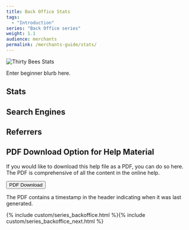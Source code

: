 ```yaml
---
title: Back Office Stats
tags:
  - "Introduction"
series: "Back Office series"
weight: 1.1
audience: merchants
permalink: /merchants-guide/stats/
---
```


![Thirty Bees Stats]({{baseurl}}/thirtybees/images/merchants-guide/stats.jpg  "Thirty Bees Stats")

Enter beginner blurb here.

## Stats

## Search Engines

## Referrers

## PDF Download Option for Help Material

If you would like to download this help file as a PDF, you can do so here. The PDF is comprehensive of all the content in the online help.   

<a target="_blank" class="noCrossRef" href="{{base}}/thirtybees/pdf/thirtybees_merchant_guide.pdf"><button type="button" class="btn btn-default" aria-label="Left Align"><span class="glyphicon glyphicon-download-alt" aria-hidden="true"></span> PDF Download</button></a>

The PDF contains a timestamp in the header indicating when it was last generated.

{% include custom/series_backoffice.html %}{% include custom/series_backoffice_next.html %}